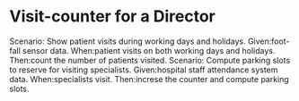 # Visit-counter for a Director

Scenario: Show patient visits during working days and holidays. 
  Given:foot-fall sensor data.
  When:patient visits on both working days and holidays.
  Then:count the number of patients visited.
Scenario: Compute parking slots to reserve for visiting specialists.
  Given:hospital staff attendance system data.
  When:specialists visit.
  Then:increse the counter and compute parking slots.
